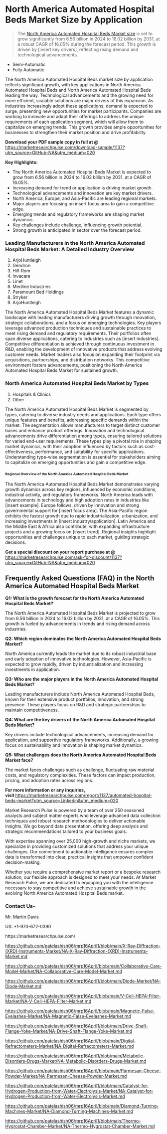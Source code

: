<h1>North America Automated Hospital Beds Market&nbsp;Size by Application</h1><blockquote><p>The <a href="https://marketresearchpulse.com/download-sample/1137?utm_source=GitHub-NA&amp;utm_medium=020">North America Automated Hospital Beds Market size</a> is set to grow significantly from 6.56 billion in 2024 to 16.02 billion by 2031, at a robust CAGR of 16.05% during the forecast period. This growth is driven by [insert key drivers], reflecting rising demand and technological advancements.</p></blockquote><ul><li>Semi-Automatic <li> Fully Automatic</li></ul><p>The North America Automated Hospital Beds market size by application reflects significant growth, with key applications in North America Automated Hospital Beds and North America Automated Hospital Beds leading the way. Technological advancements and the growing need for more efficient, scalable solutions are major drivers of this expansion. As industries increasingly adopt these applications, demand is expected to surge, presenting new opportunities for market participants. Companies are working to innovate and adapt their offerings to address the unique requirements of each application segment, which will allow them to capitalize on emerging trends. This growth provides ample opportunities for businesses to strengthen their market position and drive profitability.</p><p><strong>Download your PDF sample copy in full at @ </strong><a href="https://marketresearchpulse.com/download-sample/1137?utm_source=GitHub-NA&amp;utm_medium=020">https://marketresearchpulse.com/download-sample/1137?utm_source=GitHub-NA&amp;utm_medium=020</a></p><p><strong>Key Highlights: </strong></p><ul><li>The North America Automated Hospital Beds Market is expected to grow from 6.56 billion in 2024 to 16.02 billion by 2031, at a CAGR of 16.05%.</li><li>Increasing demand for trend or application is driving market growth.</li><li>Technological advancements and innovation are key market drivers.</li><li>North America, Europe, and Asia-Pacific are leading regional markets.</li><li>Major players are focusing on insert focus area to gain a competitive edge.</li><li>Emerging trends and regulatory frameworks are shaping market dynamics.</li><li>Key challenges include challenge, influencing growth potential.</li><li>Strong growth is anticipated in sector over the forecast period.</li></ul><h3>Leading Manufacturers in the North America Automated Hospital Beds Market: A Detailed Industry Overview</h3><ol><li>ArjoHuntleigh</li><li>Gendron</li><li>Hill-Rom</li><li>Invacare</li><li>Linet</li><li>Medline Industries</li><li>Paramount Bed Holdings</li><li>Stryker</li><li>ArjoHuntleigh</li></ol><div class="flex max-w-full flex-col flex-grow"><div class="min-h-8 text-message flex w-full flex-col items-end gap-2 whitespace-normal break-words [.text-message+&amp;]:mt-5" dir="auto" data-message-author-role="assistant" data-message-id="fd8432e4-4910-450d-b182-61b7bfb0a01f" data-message-model-slug="gpt-4o"><div class="flex w-full flex-col gap-1 empty:hidden first:pt-[3px]"><div class="markdown prose w-full break-words dark:prose-invert light"><p>The North America Automated Hospital Beds Market features a dynamic landscape with leading manufacturers driving growth through innovation, strategic collaborations, and a focus on emerging technologies. Key players leverage advanced production techniques and sustainable practices to meet rising demand and regulatory requirements. Their portfolios often span diverse applications, catering to industries such as [insert industries]. Competitive differentiation is achieved through continuous investment in R&amp;D, enabling the development of innovative products that address evolving customer needs. Market leaders also focus on expanding their footprint via acquisitions, partnerships, and distribution networks. This competitive environment fosters advancements, positioning the North America Automated Hospital Beds Market for sustained growth.</p></div></div></div></div><h3>North America Automated Hospital Beds Market by Types</h3><ol><li>Hospitals & Clinics <li> Other</li></ol><div class="flex max-w-full flex-col flex-grow"><div class="min-h-8 text-message flex w-full flex-col items-end gap-2 whitespace-normal break-words [.text-message+&amp;]:mt-5" dir="auto" data-message-author-role="assistant" data-message-id="084470be-0bb7-4664-bddf-5156b4f41249" data-message-model-slug="gpt-4o-mini"><div class="flex w-full flex-col gap-1 empty:hidden first:pt-[3px]"><div class="markdown prose w-full break-words dark:prose-invert light"><p>The North America Automated Hospital Beds Market is segmented by types, catering to diverse industry needs and applications. Each type offers unique features and benefits, addressing specific demands within the market. The segmentation allows manufacturers to target distinct customer bases and enhance product offerings. Innovation and technological advancements drive differentiation among types, ensuring tailored solutions for varied end-user requirements. These types play a pivotal role in shaping market dynamics, with their adoption influenced by factors such as cost-effectiveness, performance, and suitability for specific applications. Understanding type-wise segmentation is essential for stakeholders aiming to capitalize on emerging opportunities and gain a competitive edge.</p></div></div></div></div><h3><span style="font-size: 11px;">Regional Overview of the North America Automated Hospital Beds Market</span></h3><div class="flex max-w-full flex-col flex-grow"><div class="min-h-8 text-message flex w-full flex-col items-end gap-2 whitespace-normal break-words [.text-message+&amp;]:mt-5" dir="auto" data-message-author-role="assistant" data-message-id="e9038762-ce64-4e30-91c9-9bd413514231" data-message-model-slug="gpt-4o-mini"><div class="flex w-full flex-col gap-1 empty:hidden first:pt-[3px]"><div class="markdown prose w-full break-words dark:prose-invert light"><p>The North America Automated Hospital Beds Market demonstrates varying growth dynamics across key regions, influenced by economic conditions, industrial activity, and regulatory frameworks. North America leads with advancements in technology and high adoption rates in industries like [insert example]. Europe follows, driven by innovation and strong governmental support for [insert focus area]. The Asia-Pacific region exhibits the fastest growth due to rapid industrialization, urbanization, and increasing investments in [insert industry/application]. Latin America and the Middle East &amp; Africa also contribute, with expanding infrastructure projects and a growing focus on [insert trend]. Regional insights highlight opportunities and challenges unique to each market, guiding strategic decisions.</p></div></div></div></div><p><strong>Get a special discount on your report purchase at @ </strong><a href="https://marketresearchpulse.com/ask-for-discount/1137?utm_source=GitHub-NA&amp;utm_medium=020">https://marketresearchpulse.com/ask-for-discount/1137?utm_source=GitHub-NA&amp;utm_medium=020</a></p><h2>Frequently Asked Questions (FAQ) in the North America Automated Hospital Beds Market</h2><p><strong>Q1: What is the growth forecast for the North America Automated Hospital Beds Market?</strong></p><p>The North America Automated Hospital Beds Market is projected to grow from 6.56 billion in 2024 to 16.02 billion by 2031, at a CAGR of 16.05%. This growth is fueled by advancements in trends and rising demand across industries.</p><p><strong>Q2: Which region dominates the North America Automated Hospital Beds Market?</strong></p><p>North America currently leads the market due to its robust industrial base and early adoption of innovative technologies. However, Asia-Pacific is expected to grow rapidly, driven by industrialization and increasing investments in application.</p><p><strong>Q3: Who are the major players in the North America Automated Hospital Beds Market?</strong></p><p>Leading manufacturers include North America Automated Hospital Beds, known for their extensive product portfolios, innovation, and strong presence. These players focus on R&amp;D and strategic partnerships to maintain competitiveness.</p><p><strong>Q4: What are the key drivers of the North America Automated Hospital Beds Market?</strong></p><p>Key drivers include technological advancements, increasing demand for application, and supportive regulatory frameworks. Additionally, a growing focus on sustainability and innovation is shaping market dynamics.</p><p><strong>Q5: What challenges does the North America Automated Hospital Beds Market face?</strong></p><p>The market faces challenges such as challenge, fluctuating raw material costs, and regulatory complexities. These factors can impact production, pricing, and adoption rates across regions.</p><p><strong>For more information or any inquiries, visit&nbsp;</strong><a href="https://marketresearchpulse.com/report/1137/automated-hospital-beds-market?utm_source=Linkedin&utm_medium=020">https://marketresearchpulse.com/report/1137/automated-hospital-beds-market?utm_source=Linkedin&utm_medium=020</a></p><p>Market Research Pulse is powered by a team of over 250 seasoned analysts and subject matter experts who leverage advanced data collection techniques and robust research methodologies to deliver actionable insights. We go beyond data presentation, offering deep analysis and strategic recommendations tailored to your business goals.</p><p>With expertise spanning over 25,000 high-growth and niche markets, we specialize in providing customized solutions that address your unique challenges. Our commitment to actionable intelligence ensures complex data is transformed into clear, practical insights that empower confident decision-making.</p><p>Whether you require a comprehensive market report or a bespoke research solution, our flexible approach is designed to meet your needs. At Market Research Pulse, we are dedicated to equipping you with the intelligence necessary to stay competitive and achieve sustainable growth in the evolving North America Automated Hospital Beds market.</p><h3><strong>Contact Us-</strong></h3><p>Mr. Martin Davis</p><p>US: +1-970-672-0390</p><p>https://marketresearchpulse.com/</p><p><a href="https://github.com/patelashish06/mrp16April1/blob/main/X-Ray-Diffraction-(XRD)-Instruments-Market/NA-X-Ray-Diffraction-(XRD)-Instruments-Market.md">https://github.com/patelashish06/mrp16April1/blob/main/X-Ray-Diffraction-(XRD)-Instruments-Market/NA-X-Ray-Diffraction-(XRD)-Instruments-Market.md</a></p><p><a href="https://github.com/patelashish06/mrp16April/blob/main/Collaborative-Care-Model-Market/NA-Collaborative-Care-Model-Market.md">https://github.com/patelashish06/mrp16April/blob/main/Collaborative-Care-Model-Market/NA-Collaborative-Care-Model-Market.md</a></p><p><a href="https://github.com/patelashish06/mrp16April1/blob/main/Diode-Market/NA-Diode-Market.md">https://github.com/patelashish06/mrp16April1/blob/main/Diode-Market/NA-Diode-Market.md</a></p><p><a href="https://github.com/patelashish06/mrp16April/blob/main/V-Cell-HEPA-Filter-Market/NA-V-Cell-HEPA-Filter-Market.md">https://github.com/patelashish06/mrp16April/blob/main/V-Cell-HEPA-Filter-Market/NA-V-Cell-HEPA-Filter-Market.md</a></p><p><a href="https://github.com/patelashish06/mrp16April/blob/main/Magnetic-False-Eyelashes-Market/NA-Magnetic-False-Eyelashes-Market.md">https://github.com/patelashish06/mrp16April/blob/main/Magnetic-False-Eyelashes-Market/NA-Magnetic-False-Eyelashes-Market.md</a></p><p><a href="https://github.com/patelashish06/mrp16April1/blob/main/Drive-Shaft-Flange-Yoke-Market/NA-Drive-Shaft-Flange-Yoke-Market.md">https://github.com/patelashish06/mrp16April1/blob/main/Drive-Shaft-Flange-Yoke-Market/NA-Drive-Shaft-Flange-Yoke-Market.md</a></p><p><a href="https://github.com/patelashish06/mrp16April/blob/main/Digital-Refractometers-Market/NA-Digital-Refractometers-Market.md">https://github.com/patelashish06/mrp16April/blob/main/Digital-Refractometers-Market/NA-Digital-Refractometers-Market.md</a></p><p><a href="https://github.com/patelashish06/mrp16April1/blob/main/Metabolic-Disorders-Drugs-Market/NA-Metabolic-Disorders-Drugs-Market.md">https://github.com/patelashish06/mrp16April1/blob/main/Metabolic-Disorders-Drugs-Market/NA-Metabolic-Disorders-Drugs-Market.md</a></p><p><a href="https://github.com/patelashish06/mrp16April/blob/main/Parmesan-Cheese-Powder-Market/NA-Parmesan-Cheese-Powder-Market.md">https://github.com/patelashish06/mrp16April/blob/main/Parmesan-Cheese-Powder-Market/NA-Parmesan-Cheese-Powder-Market.md</a></p><p><a href="https://github.com/patelashish06/mrp16April1/blob/main/Catalyst-for-Hydrogen-Production-from-Water-Electrolysis-Market/NA-Catalyst-for-Hydrogen-Production-from-Water-Electrolysis-Market.md">https://github.com/patelashish06/mrp16April1/blob/main/Catalyst-for-Hydrogen-Production-from-Water-Electrolysis-Market/NA-Catalyst-for-Hydrogen-Production-from-Water-Electrolysis-Market.md</a></p><p><a href="https://github.com/patelashish06/mrp16April/blob/main/Diamond-Turning-Machines-Market/NA-Diamond-Turning-Machines-Market.md">https://github.com/patelashish06/mrp16April/blob/main/Diamond-Turning-Machines-Market/NA-Diamond-Turning-Machines-Market.md</a></p><p><a href="https://github.com/patelashish06/mrp16April1/blob/main/Thermo-Hygrostat-Chamber-Market/NA-Thermo-Hygrostat-Chamber-Market.md">https://github.com/patelashish06/mrp16April1/blob/main/Thermo-Hygrostat-Chamber-Market/NA-Thermo-Hygrostat-Chamber-Market.md</a></p>